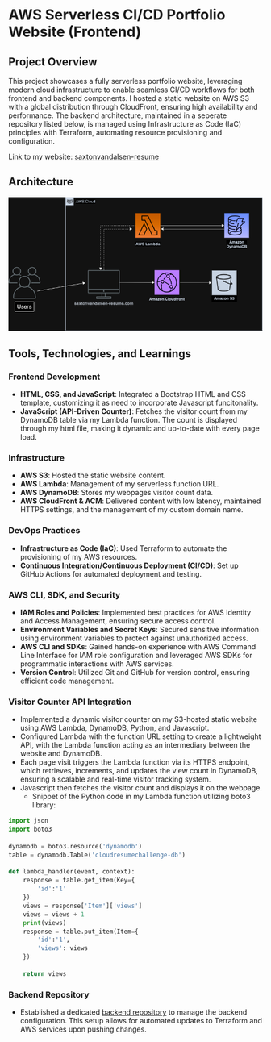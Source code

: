 # AWS Serverless CI/CD Portfolio Website (Frontend)

## Project Overview

This project showcases a fully serverless portfolio website, leveraging modern cloud infrastructure to enable seamless CI/CD workflows for both frontend and backend components. I hosted a static website on AWS S3 with a global distribution through CloudFront, ensuring high availability and performance. The backend architecture, maintained in a seperate repository listed below, is managed using Infrastructure as Code (IaC) principles with Terraform, automating resource provisioning and configuration.

Link to my website: [saxtonvandalsen-resume](https://saxtonvandalsen-resume.com/)

## Architecture

![Architecture Diagram](src/assets/AWScloudresume.png)

## Tools, Technologies, and Learnings

### Frontend Development
* **HTML, CSS, and JavaScript**: Integrated a Bootstrap HTML and CSS template, customizing it as need to incorporate Javascript funcitonality.
* **JavaScript (API-Driven Counter)**: Fetches the visitor count from my DynamoDB table via my Lambda function. The count is displayed through my html file, making it dynamic and up-to-date with every page load.

### Infrastructure
* **AWS S3**: Hosted the static website content.
* **AWS Lambda**: Management of my serverless function URL.
* **AWS DynamoDB**: Stores my webpages visitor count data.
* **AWS CloudFront & ACM**: Delivered content with low latency, maintained HTTPS settings, and the management of my custom domain name.

### DevOps Practices
* **Infrastructure as Code (IaC)**: Used Terraform to automate the provisioning of my AWS resources.
* **Continuous Integration/Continuous Deployment (CI/CD)**: Set up GitHub Actions for automated deployment and testing.

### AWS CLI, SDK, and Security
* **IAM Roles and Policies**: Implemented best practices for AWS Identity and Access Management, ensuring secure access control.
* **Environment Variables and Secret Keys**: Secured sensitive information using environment variables to protect against unauthorized access.
* **AWS CLI and SDKs**: Gained hands-on experience with AWS Command Line Interface for IAM role configuration and leveraged AWS SDKs for programmatic interactions with AWS services.
* **Version Control**: Utilized Git and GitHub for version control, ensuring efficient code management.


### Visitor Counter API Integration
* Implemented a dynamic visitor counter on my S3-hosted static website using AWS Lambda, DynamoDB, Python, and Javascript.
* Configured Lambda with the function URL setting to create a lightweight API, with the Lambda function acting as an intermediary between the website and DynamoDB.
* Each page visit triggers the Lambda function via its HTTPS endpoint, which retrieves, increments, and updates the view count in DynamoDB, ensuring a scalable and real-time visitor tracking system.
* Javascript then fetches the visitor count and displays it on the webpage.
  - Snippet of the Python code in my Lambda function utilizing boto3 library:

```python
import json
import boto3

dynamodb = boto3.resource('dynamodb')
table = dynamodb.Table('cloudresumechallenge-db')

def lambda_handler(event, context):
    response = table.get_item(Key={
        'id':'1'
    })
    views = response['Item']['views']
    views = views + 1
    print(views)
    response = table.put_item(Item={
        'id':'1',
        'views': views
    })
    
    return views
```

### Backend Repository
* Established a dedicated [backend repository](https://github.com/saxtonvandalsen/backend-iac-cloudresume) to manage the backend configuration. This setup allows for automated updates to Terraform and AWS services upon pushing changes.

